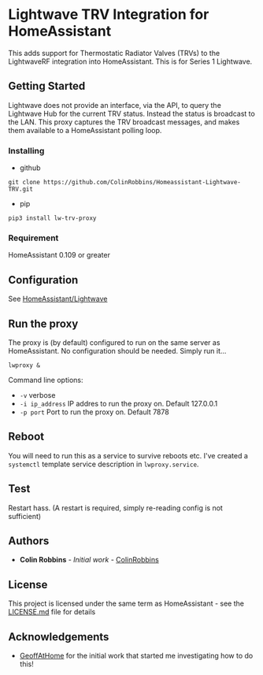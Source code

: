 # Lightwave TRV Integration for HomeAssistant

This adds support for Thermostatic Radiator Valves (TRVs) to the LightwaveRF integration into HomeAssistant.
This is for Series 1 Lightwave.

## Getting Started

Lightwave does not provide an interface, via the API, to query the Lightwave Hub for the current TRV status.  Instead the status is broadcast to the LAN.
This proxy captures the TRV broadcast messages, and makes them available to a HomeAssistant polling loop.

### Installing

* github
```
git clone https://github.com/ColinRobbins/Homeassistant-Lightwave-TRV.git
```
* pip
```
pip3 install lw-trv-proxy
```

### Requirement
HomeAssistant 0.109 or greater


## Configuration
See [HomeAssistant/Lightwave](https://www.home-assistant.io/integrations/lightwave/)

## Run the proxy
The proxy is (by default) configured to run on the same server as HomeAssistant.
No configuration should be needed.   Simply run it...
```
lwproxy &
```
Command line options:
* ```-v``` verbose
* ```-i ip_address``` IP addres to run the proxy on.  Default 127.0.0.1
* ```-p port``` Port to run the proxy on. Default 7878

## Reboot
You will need to run this as a service to survive reboots etc.  I've created a ```systemctl``` template service description in ```lwproxy.service```.
## Test
Restart hass.  (A restart is required, simply re-reading config is not sufficient)

## Authors

* **Colin Robbins** - *Initial work* - [ColinRobbins](https://github.com/ColinRobbins)

## License

This project is licensed under the same term as HomeAssistant - see the [LICENSE.md](LICENSE.md) file for details

## Acknowledgements

* [GeoffAtHome](https://github.com/GeoffAtHome) for the initial work that started me investigating how to do this!
